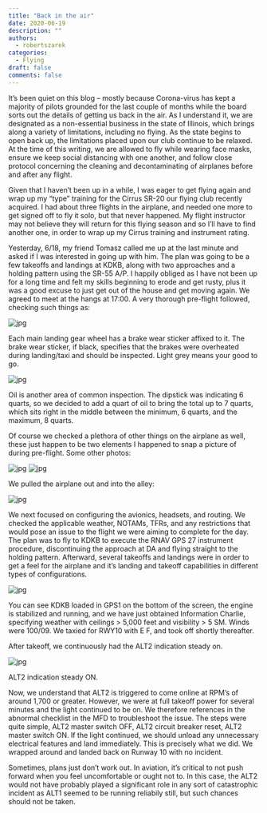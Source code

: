 ```yaml
---
title: "Back in the air"
date: 2020-06-19
description: ""
authors:
  - robertszarek
categories:
  - Flying
draft: false
comments: false
---
```


It’s been quiet on this blog – mostly because Corona-virus has kept a majority of pilots grounded for the last couple of months while the board sorts out the details of getting us back in the air. As I understand it, we are designated as a non-essential business in the state of Illinois, which brings along a variety of limitations, including no flying. As the state begins to open back up, the limitations placed upon our club continue to be relaxed. At the time of this writing, we are allowed to fly while wearing face masks, ensure we keep social distancing with one another, and follow close protocol concerning the cleaning and decontaminating of airplanes before and after any flight.

Given that I haven’t been up in a while, I was eager to get flying again and wrap up my “type” training for the Cirrus SR-20 our flying club recently acquired. I had about three flights in the airplane, and needed one more to get signed off to fly it solo, but that never happened. My flight instructor may not believe they will return for this flying season and so I’ll have to find another one, in order to wrap up my Cirrus training and instrument rating.

Yesterday, 6/18, my friend Tomasz called me up at the last minute and asked if I was interested in going up with him. The plan was going to be a few takeoffs and landings at KDKB, along with two approaches and a holding pattern using the SR-55 A/P. I happily obliged as I have not been up for a long time and felt my skills beginning to erode and get rusty, plus it was a good excuse to just get out of the house and get moving again. We agreed to meet at the hangs at 17:00. A very thorough pre-flight followed, checking such things as:

![jpg](images/post_31_1.jpg)

Each main landing gear wheel has a brake wear sticker affixed to it. The brake wear sticker, if black, specifies that the brakes were overheated during landing/taxi and should be inspected. Light grey means your good to go. 

![jpg](images/post_31_2.jpg)

Oil is another area of common inspection. The dipstick was indicating 6 quarts, so we decided to add a quart of oil to bring the total up to 7 quarts, which sits right in the middle between the minimum, 6 quarts, and the maximum, 8 quarts.

Of course we checked a plethora of other things on the airplane as well, these just happen to be two elements I happened to snap a picture of during pre-flight. Some other photos:

![jpg](images/post_31_3.jpg)
![jpg](images/post_31_4.jpg)

We pulled the airplane out and into the alley:

![jpg](images/post_31_6.jpg)

We next focused on configuring the avionics, headsets, and routing. We checked the applicable weather, NOTAMs, TFRs, and any restrictions that would pose an issue to the flight we were aiming to complete for the day. The plan was to fly to KDKB to execute the RNAV GPS 27 instrument procedure, discontinuing the approach at DA and flying straight to the holding pattern. Afterward, several takeoffs and landings were in order to get a feel for the airplane and it’s landing and takeoff capabilities in different types of configurations.

![jpg](images/post_31_7.jpg)

You can see KDKB loaded in GPS1 on the bottom of the screen, the engine is stabilized and running, and we have just obtained Information Charlie, specifying weather with ceilings > 5,000 feet and visibility > 5 SM. Winds were 100/09. We taxied for RWY10 with E F, and took off shortly thereafter.

After takeoff, we continuously had the ALT2 indication steady on. 

![jpg](images/post_31_8.jpg)

ALT2 indication steady ON.

Now, we understand that ALT2 is triggered to come online at RPM’s of around 1,700 or greater. However, we were at full takeoff power for several minutes and the light continued to be on. We therefore references in the abnormal checklist in the MFD to troubleshoot the issue. The steps were quite simple, ALT2 master switch OFF, ALT2 circuit breaker reset, ALT2 master switch ON. If the light continued, we should unload any unnecessary electrical features and land immediately. This is precisely what we did. We wrapped around and landed back on Runway 10 with no incident.

Sometimes, plans just don’t work out. In aviation, it’s critical to not push forward when you feel uncomfortable or ought not to. In this case, the ALT2 would not have probably played a significant role in any sort of catastrophic incident as ALT1 seemed to be running reliabily still, but such chances should not be taken.